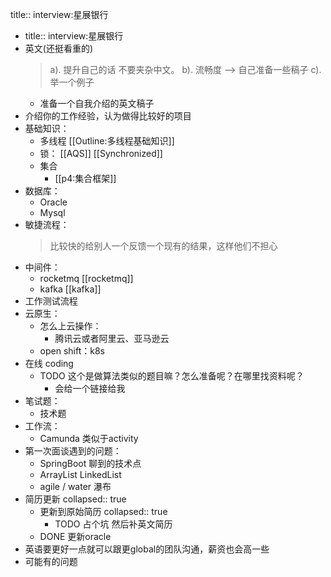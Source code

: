 title:: interview:星展银行

- title:: interview:星展银行
- 英文(还挺看重的)
  > a). 提升自己的话 不要夹杂中文。
  b). 流畅度  --> 自己准备一些稿子
  c). 举一个例子
	- 准备一个自我介绍的英文稿子
- 介绍你的工作经验，认为做得比较好的项目
- 基础知识：
	- 多线程 [[Outline:多线程基础知识]]
	- 锁： [[AQS]] [[Synchronized]]
	- 集合
		- [[p4:集合框架]]
- 数据库：
	- Oracle
	- Mysql
- 敏捷流程：
  >比较快的给别人一个反馈一个现有的结果，这样他们不担心
- 中间件：
	- rocketmq [[rocketmq]]
	- kafka [[kafka]]
- 工作测试流程
- 云原生：
	- 怎么上云操作：
		- 腾讯云或者阿里云、亚马逊云
	- open shift：k8s
- 在线 coding
	- TODO  这个是做算法类似的题目嘛？怎么准备呢？在哪里找资料呢？
		- 会给一个链接给我
- 笔试题：
	- 技术题
- 工作流：
	- Camunda 类似于activity
- 第一次面谈遇到的问题：
	- SpringBoot 聊到的技术点
	- ArrayList LinkedList
	- agile  / water 瀑布
- 简历更新
  collapsed:: true
	- 更新到原始简历
	  collapsed:: true
		- TODO 占个坑 然后补英文简历
	- DONE 更新oracle
- 英语要更好一点就可以跟更global的团队沟通，薪资也会高一些
- 可能有的问题